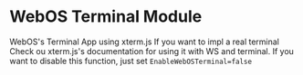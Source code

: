 # WebOS Terminal Module
WebOS's Terminal App using xterm.js
If you want to impl a real terminal
Check ou xterm.js's documentation for using it with WS and terminal.
If you want to disable this function, just set `EnableWebOSTerminal=false`